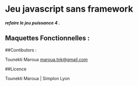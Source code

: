 # Jeu javascript sans framework

##### refaire le jeu puissance 4 .

## Maquettes Fonctionnelles :




##Contibutors : 

Tounekti Maroua <maroua.tnk@gmail.com>

##Licence

Tounekti Maroua | Simplon Lyon 
